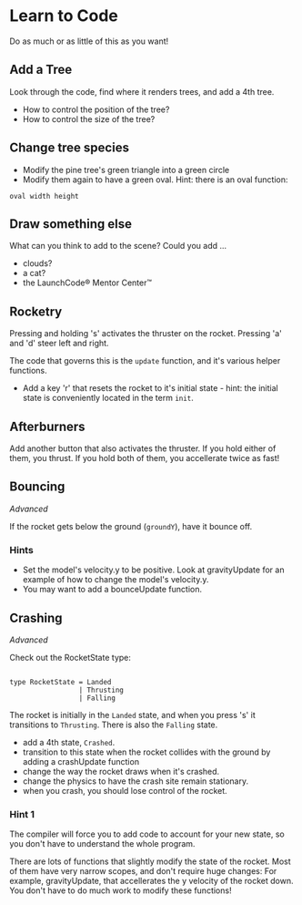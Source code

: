 # Learn to Code
Do as much or as little of this as you want!

## Add a Tree

Look through the code, find where it renders trees, and add a 4th tree.

- How to control the position of the tree?
- How to control the size of the tree?

## Change tree species
- Modify the pine tree's green triangle into a green circle
- Modify them again to have a green oval. Hint: there is an oval function:

```
oval width height
```
## Draw something else

What can you think to add to the scene? Could you add ...
- clouds?
- a cat?
- the LaunchCode® Mentor Center™

## Rocketry

Pressing and holding 's' activates the thruster on the
rocket. Pressing 'a' and 'd' steer left and right.

The code that governs this is the `update` function, and it's various
helper functions.

- Add a key 'r' that resets the rocket to it's initial state - hint:
  the initial state is conveniently located in the term `init`.

## Afterburners

Add another button that also activates the thruster. If you hold
either of them, you thrust. If you hold both of them, you accellerate
twice as fast!

## Bouncing
_Advanced_

If the rocket gets below the ground (`groundY`), have it bounce off.

### Hints
- Set the model's velocity.y to be positive. Look at gravityUpdate for
  an example of how to change the model's velocity.y.
- You may want to add a bounceUpdate function.

## Crashing

_Advanced_

Check out the RocketState type:

```

type RocketState = Landed
                 | Thrusting
                 | Falling

```

The rocket is initially in the `Landed` state, and when you press 's' it
transitions to `Thrusting`. There is also the `Falling` state.

- add a 4th state, `Crashed`.
- transition to this state when the rocket collides with the ground by
  adding a crashUpdate function
- change the way the rocket draws when it's crashed.
- change the physics to have the crash site remain stationary.
- when you crash, you should lose control of the rocket.

### Hint 1

The compiler will force you to add code to account for your new state,
so you don't have to understand the whole program.

There are lots of functions that slightly modify the state of the
rocket. Most of them have very narrow scopes, and don't require huge
changes: For example, gravityUpdate, that accellerates the y velocity
of the rocket down. You don't have to do much work to modify these
functions!

